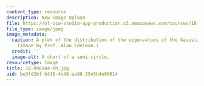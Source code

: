 ```yaml
---
content_type: resource
description: New image Upload
file: https://ol-ocw-studio-app-production.s3.amazonaws.com/courses/18-996-random-matrix-theory-and-its-applications-spring-2004/be3fd2bfb4164c48ee8859e5b4e00614_18-996s04-th.jpg
file_type: image/jpeg
image_metadata:
  caption: A plot of the distribution of the eigenvalues of the Gaussian Unitary Ensemble.
    (Image by Prof. Alan Edelman.)
  credit: ''
  image-alt: A chart of a semi-circle.
resourcetype: Image
title: 18-996s04-th.jpg
uid: be3fd2bf-b416-4c48-ee88-59e5b4e00614
---
```

